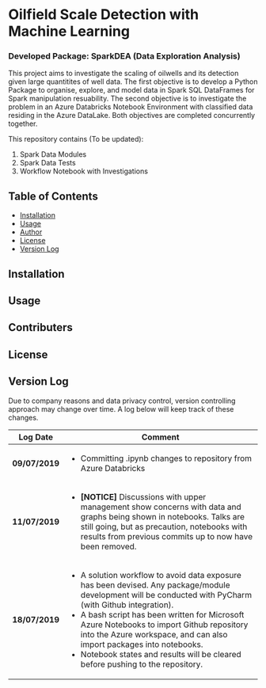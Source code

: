 # Oilfield Scale Detection with Machine Learning
### Developed Package: SparkDEA (Data Exploration Analysis)

This project aims to investigate the scaling of oilwells and its detection given large quantitites of well data.
The first objective is to develop a Python Package to organise, explore, and model data in Spark SQL DataFrames for Spark manipulation resuability.
The second objective is to investigate the problem in an Azure Databricks Notebook Environment with classified data residing in the Azure DataLake. Both objectives are completed concurrently together.

This repository contains (To be updated):
1. Spark Data Modules
2. Spark Data Tests
3. Workflow Notebook with Investigations


## Table of Contents

- [Installation](#installation)
- [Usage](#usage)
- [Author](#contributers)
- [License](#license)
- [Version Log](#version-control-log-history)

## Installation

## Usage

## Contributers

## License

## Version Log

Due to company reasons and data privacy control, version controlling approach may change over time. 
A log below will keep track of these changes.



| Log Date  | Comment |
| ------------- | ------------- |
| **09/07/2019** | <ul><li>Committing .ipynb changes to repository from Azure Databricks</li></ul> |
| **11/07/2019** | <ul><li>**[NOTICE]** Discussions with upper management show concerns with data and graphs being shown in notebooks. Talks are still going, but as precaution, notebooks with results from previous commits up to now have been removed.</li></ul> |
| **18/07/2019** | <ul><li>A solution workflow to avoid data exposure has been devised. Any package/module development will be conducted with PyCharm (with Github integration). </li><li>A bash script has been written for Microsoft Azure Notebooks to import Github repository into the Azure workspace, and can also import packages into notebooks.</li><li>Notebook states and results will be cleared before pushing to the repository.</li></ul> |
